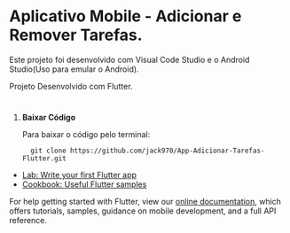 # Aplicativo Mobile - Adicionar e Remover Tarefas.

Este projeto foi desenvolvido com Visual Code Studio e o Android Studio(Uso para emular o Android).

Projeto Desenvolvido com Flutter.
#
1.  **Baixar Código**

    Para baixar o código pelo terminal:
    ```shell
      git clone https://github.com/jack970/App-Adicionar-Tarefas-Flutter.git
    ```

- [Lab: Write your first Flutter app](https://flutter.dev/docs/get-started/codelab)
- [Cookbook: Useful Flutter samples](https://flutter.dev/docs/cookbook)

For help getting started with Flutter, view our
[online documentation](https://flutter.dev/docs), which offers tutorials,
samples, guidance on mobile development, and a full API reference.
